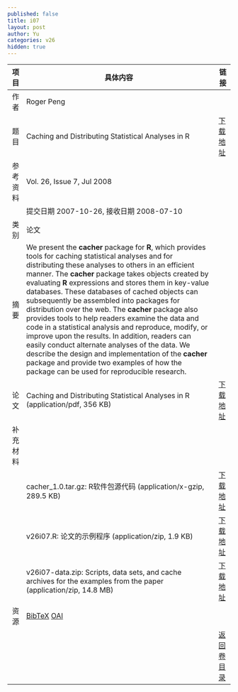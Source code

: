 ```yaml
---
published: false
title: i07
layout: post
author: Yu
categories: v26
hidden: true
---
```


| 项目 | 具体内容 | 链接 |
|---:|---|---|
| 作者 | Roger Peng| |
| 题目 |Caching and Distributing Statistical Analyses in R | [下载地址](http://www.jstatsoft.org/v26/i07/paper) |
| 参考资料 |Vol. 26, Issue 7, Jul 2008 | |
| | 提交日期 2007-10-26, 接收日期 2008-07-10| | 
| 类别 | 论文| |
| 摘要 | We present the <b>cacher</b> package for <b>R</b>, which provides tools for caching statistical analyses and for distributing these analyses to others in an efficient manner.  The <b>cacher</b> package takes objects created by evaluating <b>R</b> expressions and stores them in key-value databases.  These databases of cached objects can subsequently be assembled into packages for distribution over the web.  The <b>cacher</b> package also provides tools to help readers examine the data and code in a statistical analysis and reproduce, modify, or improve upon the results.  In addition, readers can easily conduct alternate analyses of the data.  We describe the design and implementation of the <b>cacher</b> package and provide two examples of how the package can be used for reproducible research.| |
| 论文 | Caching and Distributing Statistical Analyses in R  (application/pdf, 356 KB)| [下载地址](http://www.jstatsoft.org/v26/i07/paper) |
| 补充材料 | | |
| |cacher_1.0.tar.gz: R软件包源代码  (application/x-gzip, 289.5 KB)|  [下载地址](http://www.jstatsoft.org/v26/i07/supp/1) |
| |v26i07.R: 论文的示例程序  (application/zip, 1.9 KB)|  [下载地址](http://www.jstatsoft.org/v26/i07/supp/2) |
| |v26i07-data.zip: Scripts, data sets, and cache archives for the examples from the paper  (application/zip, 14.8 MB)|  [下载地址](http://www.jstatsoft.org/v26/i07/supp/3) |
| 资源 | [BibTeX](http://www.jstatsoft.org/v26/i07/bibtex) [OAI](http://www.jstatsoft.org/oai?verb=GetRecord&identifier=oai.jstatsoft/v26/i07&prefix=oai_dc)| |
| |  | [返回卷目录]({{site.baseurl}}/volume/v26.html) |